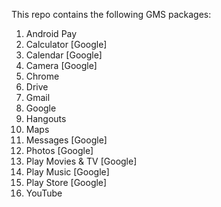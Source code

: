 This repo contains the following GMS packages:

1. Android Pay
2. Calculator [Google]
3. Calendar [Google]
4. Camera [Google]
5. Chrome
6. Drive
7. Gmail
8. Google
9. Hangouts
10. Maps
11. Messages [Google]
12. Photos [Google]
13. Play Movies & TV [Google]
14. Play Music [Google]
15. Play Store [Google]
16. YouTube
